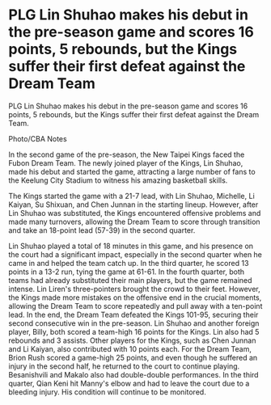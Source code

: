 # PLG Lin Shuhao makes his debut in the pre-season game and scores 16 points, 5 rebounds, but the Kings suffer their first defeat against the Dream Team 
 PLG Lin Shuhao makes his debut in the pre-season game and scores 16 points, 5 rebounds, but the Kings suffer their first defeat against the Dream Team.

Photo/CBA Notes

In the second game of the pre-season, the New Taipei Kings faced the Fubon Dream Team. The newly joined player of the Kings, Lin Shuhao, made his debut and started the game, attracting a large number of fans to the Keelung City Stadium to witness his amazing basketball skills.

The Kings started the game with a 21-7 lead, with Lin Shuhao, Michelle, Li Kaiyan, Su Shixuan, and Chen Junnan in the starting lineup. However, after Lin Shuhao was substituted, the Kings encountered offensive problems and made many turnovers, allowing the Dream Team to score through transition and take an 18-point lead (57-39) in the second quarter.

Lin Shuhao played a total of 18 minutes in this game, and his presence on the court had a significant impact, especially in the second quarter when he came in and helped the team catch up. In the third quarter, he scored 13 points in a 13-2 run, tying the game at 61-61. In the fourth quarter, both teams had already substituted their main players, but the game remained intense. Lin Liren's three-pointers brought the crowd to their feet. However, the Kings made more mistakes on the offensive end in the crucial moments, allowing the Dream Team to score repeatedly and pull away with a ten-point lead. In the end, the Dream Team defeated the Kings 101-95, securing their second consecutive win in the pre-season. Lin Shuhao and another foreign player, Billy, both scored a team-high 16 points for the Kings. Lin also had 5 rebounds and 3 assists. Other players for the Kings, such as Chen Junnan and Li Kaiyan, also contributed with 10 points each. For the Dream Team, Brion Rush scored a game-high 25 points, and even though he suffered an injury in the second half, he returned to the court to continue playing. Besanishvili and Makalo also had double-double performances. In the third quarter, Qian Keni hit Manny's elbow and had to leave the court due to a bleeding injury. His condition will continue to be monitored. 